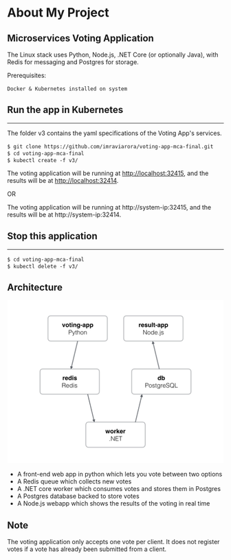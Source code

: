 About My Project
=========


## Microservices Voting Application

The Linux stack uses Python, Node.js, .NET Core (or optionally Java), with Redis for messaging and Postgres for storage.

Prerequisites:
```
Docker & Kubernetes installed on system
```

## Run the app in Kubernetes
-------------------------

The folder v3 contains the yaml specifications of the Voting App's services.

```
$ git clone https://github.com/imraviarora/voting-app-mca-final.git
$ cd voting-app-mca-final
$ kubectl create -f v3/
```

The voting application will be running at [http://localhost:32415](http://localhost:32415), and the results will be at [http://localhost:32414](http://localhost:32414).

OR

The voting application will be running at http://system-ip:32415, and the results will be at http://system-ip:32414.

## Stop this application
-------------------------

```
$ cd voting-app-mca-final
$ kubectl delete -f v3/
```


Architecture
-----

![Architecture diagram](architecture.png)

* A front-end web app in python which lets you vote between two options
* A Redis queue which collects new votes
* A .NET core worker which consumes votes and stores them in Postgres
* A Postgres database backed to store votes
* A Node.js webapp which shows the results of the voting in real time


Note
----

The voting application only accepts one vote per client. It does not register votes if a vote has already been submitted from a client.

